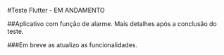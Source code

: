 #Teste Flutter - EM ANDAMENTO

##Aplicativo com função de alarme. Mais detalhes após a conclusão do teste.

###Em breve as atualizo as funcionalidades.

